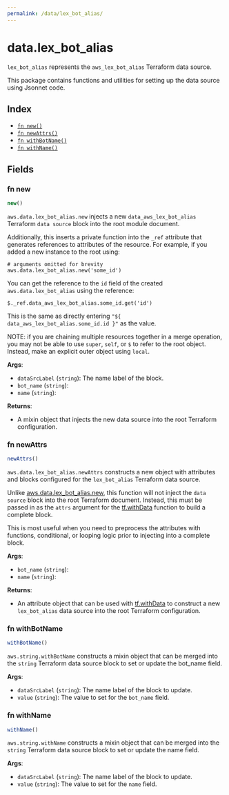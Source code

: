 ```yaml
---
permalink: /data/lex_bot_alias/
---
```


# data.lex_bot_alias

`lex_bot_alias` represents the `aws_lex_bot_alias` Terraform data source.



This package contains functions and utilities for setting up the data source using Jsonnet code.


## Index

* [`fn new()`](#fn-new)
* [`fn newAttrs()`](#fn-newattrs)
* [`fn withBotName()`](#fn-withbotname)
* [`fn withName()`](#fn-withname)

## Fields

### fn new

```ts
new()
```


`aws.data.lex_bot_alias.new` injects a new `data_aws_lex_bot_alias` Terraform `data source`
block into the root module document.

Additionally, this inserts a private function into the `_ref` attribute that generates references to attributes of the
resource. For example, if you added a new instance to the root using:

    # arguments omitted for brevity
    aws.data.lex_bot_alias.new('some_id')

You can get the reference to the `id` field of the created `aws.data.lex_bot_alias` using the reference:

    $._ref.data_aws_lex_bot_alias.some_id.get('id')

This is the same as directly entering `"${ data_aws_lex_bot_alias.some_id.id }"` as the value.

NOTE: if you are chaining multiple resources together in a merge operation, you may not be able to use `super`, `self`,
or `$` to refer to the root object. Instead, make an explicit outer object using `local`.

**Args**:
  - `dataSrcLabel` (`string`): The name label of the block.
  - `bot_name` (`string`): 
  - `name` (`string`): 

**Returns**:
- A mixin object that injects the new data source into the root Terraform configuration.


### fn newAttrs

```ts
newAttrs()
```


`aws.data.lex_bot_alias.newAttrs` constructs a new object with attributes and blocks configured for the `lex_bot_alias`
Terraform data source.

Unlike [aws.data.lex_bot_alias.new](#fn-lexbotaliasnew), this function will not inject the `data source`
block into the root Terraform document. Instead, this must be passed in as the `attrs` argument for the
[tf.withData](https://github.com/tf-libsonnet/core/tree/main/docs#fn-withdata) function to build a complete block.

This is most useful when you need to preprocess the attributes with functions, conditional, or looping logic prior to
injecting into a complete block.

**Args**:
  - `bot_name` (`string`): 
  - `name` (`string`): 

**Returns**:
  - An attribute object that can be used with [tf.withData](https://github.com/tf-libsonnet/core/tree/main/docs#fn-withdata) to construct a new `lex_bot_alias` data source into the root Terraform configuration.


### fn withBotName

```ts
withBotName()
```

`aws.string.withBotName` constructs a mixin object that can be merged into the `string`
Terraform data source block to set or update the bot_name field.



**Args**:
  - `dataSrcLabel` (`string`): The name label of the block to update.
  - `value` (`string`): The value to set for the `bot_name` field.


### fn withName

```ts
withName()
```

`aws.string.withName` constructs a mixin object that can be merged into the `string`
Terraform data source block to set or update the name field.



**Args**:
  - `dataSrcLabel` (`string`): The name label of the block to update.
  - `value` (`string`): The value to set for the `name` field.
